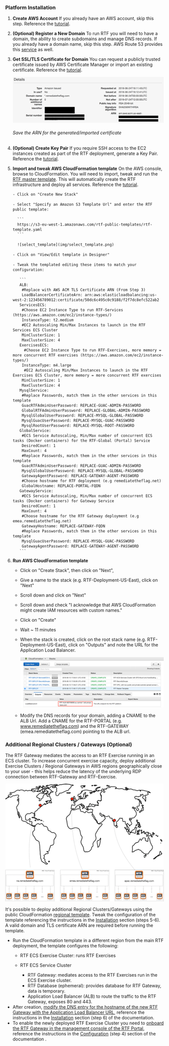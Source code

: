 ### Platform Installation

1. **Create AWS Account**
    If you already have an AWS account, skip this step. Reference the [tutorial](https://aws.amazon.com/premiumsupport/knowledge-center/create-and-activate-aws-account/).

2. **(Optional) Register a New Domain** 
    To run RTF you will need to have a domain, the ability to create subdomains and manage DNS records.  If you already have a domain name, skip this step. AWS Route 53 provides this [service](https://docs.aws.amazon.com/Route53/latest/DeveloperGuide/domain-register.html) as well.

3. **Get SSL/TLS Certificate for Domain**
    You can request a publicly trusted certificate issued by AWS Certificate Manager or import an existing certificate. Reference the [tutorial](https://docs.aws.amazon.com/acm/latest/userguide/gs-acm-request-public.html).

    ![arn_acm_cert](img/arn_acm_cert.png)

    ###### Save the ARN for the generated/imported certificate

4. **(Optional) Create Key Pair**
    If you require SSH access to the EC2 instances created as part of the RTF deployment, generate a Key Pair. Reference the [tutorial](https://docs.aws.amazon.com/AWSEC2/latest/UserGuide/ec2-key-pairs.html#having-ec2-create-your-key-pair).

5. **Import and tweak AWS CloudFormation template**
    On the AWS console, browse to CloudFormation. You will need to import, tweak and run the [RTF master template](https://s3-eu-west-1.amazonaws.com/rtf-public-templates/rtf-template.yaml). This will automatically create the RTF infrastructure and deploy all services. Reference the [tutorial](https://docs.aws.amazon.com/AWSCloudFormation/latest/UserGuide/cfn-using-console-create-stack-template.html).

       - Click on "Create New Stack"

       - Select "Specify an Amazon S3 Template Url" and enter the RTF public template:

         ```
         https://s3-eu-west-1.amazonaws.com/rtf-public-templates/rtf-template.yaml
         ```

         ![select_template](img/select_template.png)

       - Click on "View/Edit template in Designer"

       - Tweak the templated editing these items to match your configuration:

          ```
          ALB:
           #Replace with AWS ACM TLS Certificate ARN (From Step 3)
           LoadBalancerCertificateArn: arn:aws:elasticloadbalancing:us-west-2:123456789012:certificate/50dc6c495c0c9188/f2f7dc8efc522ab2
          ServicesECS:
           #Choose EC2 Instance Type to run RTF-Services (https://aws.amazon.com/ec2/instance-types/)
           InstanceType: t2.medium
           #EC2 Autoscaling Min/Max Instances to launch in the RTF Services ECS Cluster
           MinClusterSize: 1
           MaxClusterSize: 4
          ExercisesECS:
            #Choose EC2 Instance Type to run RTF-Exercises, more memory = more concurrent RTF exercises (https://aws.amazon.com/ec2/instance-types/)
           InstanceType: m4.large
            #EC2 Autoscaling Min/Max Instances to launch in the RTF Exercises ECS Cluster, more memory = more concurrent RTF exercises
           MinClusterSize: 1
           MaxClusterSize: 4
          MysqlService:
           #Replace Passwords, match them in the other services in this template
           GuacRTFAdminUserPassword: REPLACE-GUAC-ADMIN-PASSWORD
           GlobalRTFAdminUserPassword: REPLACE-GLOBAL-ADMIN-PASSWORD
           MysqlGlobalUserPassword: REPLACE-MYSQL-GLOBAL-PASSWORD
           MysqlGuacUserPassword: REPLACE-MYSQL-GUAC-PASSWORD
           MysqlRootUserPassword: REPLACE-MYSQL-ROOT-PASSWORD
          GlobalService:
           #ECS Service Autoscaling, Min/Max number of concurrent ECS tasks (Docker containers) for the RTF-Global (Portal) Service
           DesiredCount: 1
           MaxCount: 4
           #Replace Passwords, match them in the other services in this template
           GuacRTFAdminUserPassword: REPLACE-GUAC-ADMIN-PASSWORD
           MysqlGlobalUserPassword: REPLACE-MYSQL-GLOBAL-PASSWORD
           GatewayAgentPassword: REPLACE-GATEWAY-AGENT-PASSWORD
           #Choose hostname for RTF deployment (e.g remediatetheflag.net)
           GlobalHostname: REPLACE-PORTAL-FQDN
          GatewayService:
           #ECS Service Autoscaling, Min/Max number of concurrent ECS tasks (Docker containers) for Gateway Service
           DesiredCount: 1
           MaxCount: 4
           #Choose hostname for the RTF Gateway deployment (e.g emea.remediatetheflag.net)
           GatewayHostname: REPLACE-GATEWAY-FQDN
           #Replace Passwords, match them in the other services in this template
           MysqlGuacUserPassword: REPLACE-MYSQL-GUAC-PASSWORD
           GatewayAgentPassword: REPLACE-GATEWAY-AGENT-PASSWORD
          ```

          

6. **Run AWS CloudFormation template**

      - Click on "Create Stack", then click on "Next", 

      - Give a name to the stack (e.g. RTF-Deployment-US-East), click on "Next"

      - Scroll down and click on "Next"

      - Scroll down and check "I acknowledge that AWS CloudFormation might create IAM resources with custom names."

      - Click on "Create"

      - Wait ~ 11 minutes

      - When the stack is created, click on the root stack name (e.g. RTF-Deployment-US-East), click on "Outputs" and note the URL for the Application Load Balancer.

        ![ALB Output](img/alb_output.png)

        

      - Modify the DNS records for your domain, adding a CNAME to the ALB Url. Add a CNAME for the RTF-PORTAL (e.g. www.remediatetheflag.com) and the RTF-GATEWAY (emea.remediatetheflag.com) pointing to the ALB url.



### Additional Regional Clusters / Gateways (Optional)

The RTF Gateway mediates the access to an RTF Exercise running in an ECS cluster. To increase concurrent exercise capacity, deploy additional Exercise Clusters / Regional Gateways in AWS regions geographically close to your user - this helps reduce the latency of the underlying RDP connection between RTF-Gateway and RTF-Exercise.

  ![regional_gateways](img/regions_rtf.png)

  

It's possible to deploy additional Regional Clusters/Gateways using the public CloudFormation [regional template](https://s3-eu-west-1.amazonaws.com/rtf-public-templates/rtf-template-regional-gateway.yaml). Tweak the configuration of the template referencing the instructions in the [Installation](install.md) section (steps 5-6). A valid domain and TLS certificate ARN are required before running the template.

- Run the CloudFormation template in a different region from the main RTF deployment, the template configures the following:
    - RTF ECS Exercise Cluster: runs RTF Exercises

    - RTF ECS Service Cluster 
      * RTF Gateway: mediates access to the RTF Exercises run in the ECS Exercise cluster.

      - RTF Database (ephemeral): provides database for RTF Gateway, data is temporary.
      - Application Load Balancer (ALB) to route the traffic to the RTF Gateway, exposes 80 and 443.
- After creation, <u>modify the DNS entry for the hostname of the new RTF Gateway with the Application Load Balancer URL</u>, reference the instructions in the [Installation](install.md) section (step 6) of the documentation.
- To enable the newly deployed RTF Exercise Cluster you need to <u>onboard the RTF Gateway in the management console of the RTF Portal</u>, reference the instructions in the [Configuration](configure.md) (step 4) section of the documentation .

